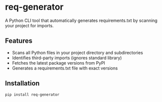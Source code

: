# req-generator

A Python CLI tool that automatically generates requirements.txt by scanning your project for imports.

## Features

- Scans all Python files in your project directory and subdirectories
- Identifies third-party imports (ignores standard library)
- Fetches the latest package versions from PyPI
- Generates a requirements.txt file with exact versions

## Installation

```bash
pip install req-generator